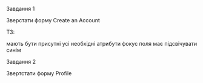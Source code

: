Завдання 1

Зверстати форму Create an Account

ТЗ:

мають бути присутні усі необхідні атрибути
фокус поля має підсвічувати синім
 

Завдання 2

Звертстати форму Profile